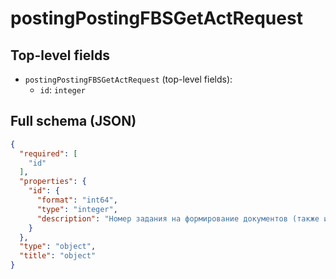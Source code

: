 # postingPostingFBSGetActRequest

## Top-level fields
- `postingPostingFBSGetActRequest` (top-level fields):
  - `id`: `integer`

## Full schema (JSON)
```json
{
  "required": [
    "id"
  ],
  "properties": {
    "id": {
      "format": "int64",
      "type": "integer",
      "description": "Номер задания на формирование документов (также идентификатор перевозки) из метода [POST /v2/posting/fbs/act/create](#operation/PostingAPI_PostingFBSActCreate)."
    }
  },
  "type": "object",
  "title": "object"
}
```
